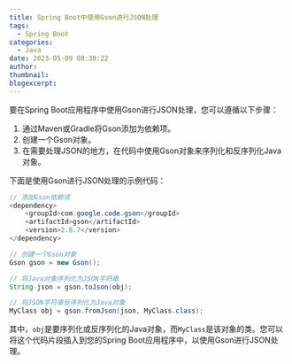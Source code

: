 ```yaml
---
title: Spring Boot中使用Gson进行JSON处理
tags:
  - Spring Boot
categories:
  - Java
date: 2023-05-09 08:30:22
author:
thumbnail:
blogexcerpt:
---
```

要在Spring Boot应用程序中使用Gson进行JSON处理，您可以遵循以下步骤：

1. 通过Maven或Gradle将Gson添加为依赖项。
2. 创建一个Gson对象。
3. 在需要处理JSON的地方，在代码中使用Gson对象来序列化和反序列化Java对象。

下面是使用Gson进行JSON处理的示例代码：

```java
// 添加Gson依赖项
<dependency>
    <groupId>com.google.code.gson</groupId>
    <artifactId>gson</artifactId>
    <version>2.8.7</version>
</dependency>

// 创建一个Gson对象
Gson gson = new Gson();

// 将Java对象序列化为JSON字符串
String json = gson.toJson(obj);

// 将JSON字符串反序列化为Java对象
MyClass obj = gson.fromJson(json, MyClass.class);
```

其中，`obj`是要序列化或反序列化的Java对象，而`MyClass`是该对象的类。您可以将这个代码片段插入到您的Spring Boot应用程序中，以使用Gson进行JSON处理。
